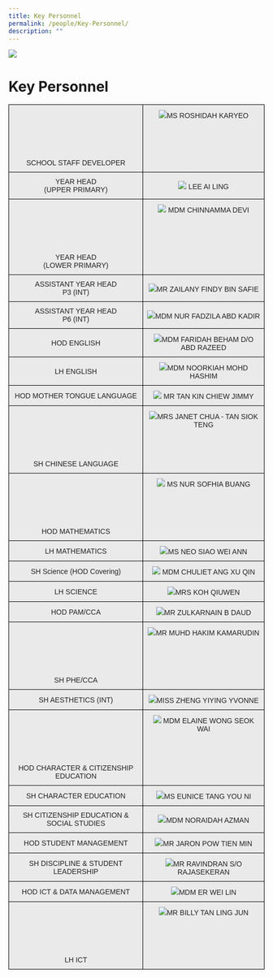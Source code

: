 ```yaml
---
title: Key Personnel
permalink: /people/Key-Personnel/
description: ""
---
```

![](/images/Banner.png)

Key Personnel
=============

<style type="text/css">
.tg  {border-collapse:collapse;border-spacing:0;}
.tg td{border-color:black;border-style:solid;border-width:1px;font-family:Arial, sans-serif;font-size:14px;
  overflow:hidden;padding:10px 5px;word-break:normal;}
.tg th{border-color:black;border-style:solid;border-width:1px;font-family:Arial, sans-serif;font-size:14px;
  font-weight:normal;overflow:hidden;padding:10px 5px;word-break:normal;}
.tg .tg-ii8k{background-color:#EAEAEA;color:#222;text-align:center;vertical-align:top}
.tg .tg-ku5w{background-color:#EAEAEA;color:#222;text-align:center;vertical-align:middle}
</style>
<table class="tg">
<tbody>
  <tr>
    <td class="tg-ii8k"><br><br><br><br><br><br>SCHOOL STAFF DEVELOPER<br></td>
    <td class="tg-ii8k"> <img src="images/Staff Photos 2023/KPs/ms roshidah karyeo.jpg">MS ROSHIDAH KARYEO<br></td>
  </tr>
  <tr>
    <td class="tg-ku5w"><span style="color:#222;background-color:#EAEAEA">YEAR HEAD <br>(UPPER PRIMARY)</span><br></td>
    <td class="tg-ku5w"><span style="color:#222;background-color:#EAEAEA"><img src="images/Staff Photos 2023/KPs/ms lee ai ling.jpg"> LEE AI LING </span></td>
  </tr>
  <tr>
    <td class="tg-ii8k"><br><br><br><br><br><br>YEAR HEAD <br> (LOWER PRIMARY)<br></td>
    <td class="tg-ii8k"><img src="images/Staff Photos 2023/KPs/mdm chinnamma devi.jpg"> MDM CHINNAMMA DEVI<br></td>
  </tr>
	<tr>
    <td class="tg-ku5w"><span style="color:#222;background-color:#EAEAEA"> ASSISTANT YEAR HEAD<br> P3 (INT)<br></span></td>
    <td class="tg-ku5w"><span style="color:#222;background-color:#EAEAEA"><img src="images/Staff Photos 2023/KPs/mr zailany findy b safie.jpg">MR ZAILANY FINDY BIN SAFIE</span><br></td>
  </tr>
	  <tr>
    <td class="tg-ku5w"><span style="color:#222;background-color:#EAEAEA"> ASSISTANT YEAR HEAD<br> P6 (INT)<br></span></td>
    <td class="tg-ku5w"><span style="color:#222;background-color:#EAEAEA"><img src="images/Staff Photos 2023/KPs/mdm nur fadzila abd kadir.jpg">MDM NUR FADZILA ABD KADIR</span><br></td>
  </tr>
	 <tr>
    <td class="tg-ku5w"><span style="color:#222;background-color:#EAEAEA">HOD ENGLISH </span><br></td>
    <td class="tg-ku5w"><span style="color:#222;background-color:#EAEAEA"><img src="images/Staff Photos 2023/KPs/mdm faridah beham do abd razeed.jpg">MDM FARIDAH BEHAM D/O ABD RAZEED</span><br></td>
  </tr>
	 <tr>
    <td class="tg-ku5w"><span style="color:#222;background-color:#EAEAEA">LH ENGLISH</span><br></td>
    <td class="tg-ku5w"><span style="color:#222;background-color:#EAEAEA"><img src="images/Staff Photos 2023/KPs/mdm noorkiah mohd hashim.jpg">MDM NOORKIAH MOHD HASHIM</span><br></td>
  </tr>
  <tr>
    <td class="tg-ku5w"><span style="color:#222;background-color:#EAEAEA">HOD MOTHER TONGUE LANGUAGE</span><br></td>
    <td class="tg-ku5w"><span style="color:#222;background-color:#EAEAEA"><img src="images/Staff Photos 2023/KPs/mr tan kin chiew jimmy.jpg"> MR TAN KIN CHIEW JIMMY</span><br></td>
  </tr>
  <tr>
    <td class="tg-ii8k"><br><br><br><br><br><br>SH CHINESE LANGUAGE <br> </td>
    <td class="tg-ii8k"><img src="images/Staff Photos 2023/KPs/mrs janet chua siok teng.jpg">MRS JANET CHUA - TAN SIOK TENG <br></td>
  </tr>
  <tr>
    <td class="tg-ii8k"><br><br><br><br><br><br>HOD MATHEMATICS<br></td>
    <td class="tg-ii8k"><img src="images/Staff Photos 2023/KPs/ms nur sofhia buang.jpg"> MS NUR SOFHIA BUANG<br></td>
  </tr>
  <tr>
    <td class="tg-ku5w"><span style="color:#222;background-color:#EAEAEA">LH MATHEMATICS</span><br></td>
    <td class="tg-ku5w"><span style="color:#222;background-color:#EAEAEA"><img src="images/Staff Photos 2023/KPs/ms neo siao wei ann.jpg">MS NEO SIAO WEI ANN </span><br></td>
  </tr>
  <tr>
    <td class="tg-ku5w"><span style="color:#222;background-color:#EAEAEA"> SH Science (HOD Covering) </span><br></td>
    <td class="tg-ku5w"><span style="color:#222;background-color:#EAEAEA"><img src="images/Staff Photos 2023/KPs/mdm ang xu qin chuliet.jpg"> MDM CHULIET ANG XU QIN </span><br></td>
  </tr>
  <tr>
    <td class="tg-ku5w"><span style="color:#222;background-color:#EAEAEA">LH SCIENCE</span><br></td>
    <td class="tg-ku5w"><span style="color:#222;background-color:#EAEAEA"><img src="images/Staff Photos 2023/KPs/mrs koh qiuwen.jpg">MRS KOH QIUWEN</span><br></td>
  </tr>
  <tr>
    <td class="tg-ku5w"><span style="color:#222;background-color:#EAEAEA">  HOD PAM/CCA</span><br></td>
    <td class="tg-ku5w"><span style="color:#222;background-color:#EAEAEA"> <img src="images/Staff Photos 2023/KPs/mr zulkarnain b daud.jpg">MR ZULKARNAIN B DAUD</span><br></td>
  </tr>
  <tr>
		<td class="tg-ii8k"><br><br><br><br><br><br>SH PHE/CCA<br></td>
    <td class="tg-ii8k"><img src="images/Staff Photos 2023/KPs/mr muhd hakim kamarudin.jpg">MR MUHD HAKIM KAMARUDIN<br></td>
  </tr>
  <tr>
    <td class="tg-ku5w"><span style="color:#222;background-color:#EAEAEA"> SH AESTHETICS (INT)</span><br></td>
    <td class="tg-ku5w"><span style="color:#222;background-color:#EAEAEA"><img src="images/Staff Photos 2023/KPs/miss zheng yiying.jpg">MISS ZHENG YIYING YVONNE </span><br></td>
  </tr>
  <tr>
    <td class="tg-ii8k"><br><br><br><br><br><br>HOD CHARACTER &amp; CITIZENSHIP EDUCATION<br></td>
    <td class="tg-ii8k"><img src="images/Staff Photos 2023/KPs/mdm elaine wong seok wai.jpg"> MDM ELAINE WONG SEOK WAI<br></td>
  </tr>
	<tr>
    <td class="tg-ku5w"><span style="color:#222;background-color:#EAEAEA"> SH CHARACTER EDUCATION<br></span></td>
    <td class="tg-ku5w"><img src="/images/Staff%20Photos%202023/KPs/ms%20tang%20you%20ni%20eunice.jpg">MS EUNICE TANG YOU NI<br></td>
  </tr>
  <tr>
    <td class="tg-ku5w"><span style="color:#222;background-color:#EAEAEA">SH CITIZENSHIP EDUCATION &amp; SOCIAL STUDIES </span></td>
    <td class="tg-ku5w"><img src="images/Staff Photos 2023/KPs/mdm noraidah azman.jpg">MDM NORAIDAH AZMAN<br></td>
  </tr>
  
  <tr>
    <td class="tg-ku5w"><span style="color:#222;background-color:#EAEAEA">HOD STUDENT MANAGEMENT</span></td>
    <td class="tg-ku5w"><img src="images/Staff Photos 2023/KPs/mr pow tien min jaron.jpg">MR JARON POW TIEN MIN<br></td>
  </tr>
  <tr>
    <td class="tg-ku5w"><span style="color:#222;background-color:#EAEAEA"> SH DISCIPLINE &amp; STUDENT LEADERSHIP</span><br></td>
    <td class="tg-ku5w"><img src="images/Staff Photos 2023/KPs/mr ravindran so rajasekeran.jpg">MR RAVINDRAN S/O RAJASEKERAN<br></td>
  </tr>
	 <tr>
    <td class="tg-ku5w"><span style="color:#222;background-color:#EAEAEA"> HOD ICT &amp; DATA MANAGEMENT</span></td>
    <td class="tg-ku5w"><img src="images/Staff Photos 2023/KPs/mdm er wei lin.jpg">MDM ER WEI LIN<br></td>
  </tr>
  <tr>
    <td class="tg-ii8k"> <br><br><br><br><br><br>LH ICT  </td>
    <td class="tg-ii8k"><img src="images/Staff Photos 2023/KPs/mr tan ling jun billy.jpg">MR BILLY TAN LING JUN<br></td>
  </tr>
 
 
 
  

</tbody>
</table>